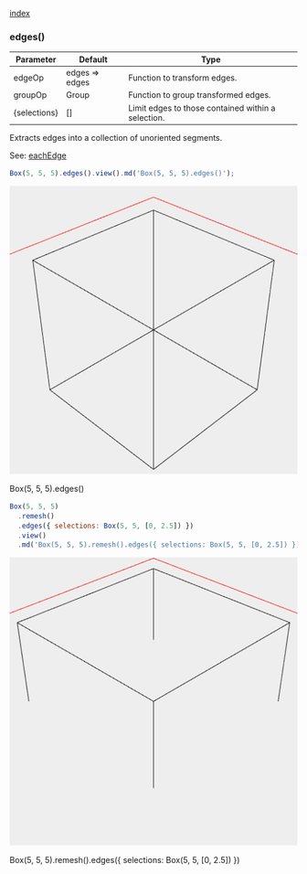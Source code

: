 [index](../../nb/api/index.md)
### edges()
Parameter|Default|Type
---|---|---
edgeOp|edges => edges|Function to transform edges.
groupOp|Group|Function to group transformed edges.
{selections}|[]|Limit edges to those contained within a selection.

Extracts edges into a collection of unoriented segments.

See: [eachEdge](../../nb/api/eachEdge.md)

```JavaScript
Box(5, 5, 5).edges().view().md('Box(5, 5, 5).edges()');
```

![Image](edges.md.$2.png)

Box(5, 5, 5).edges()

```JavaScript
Box(5, 5, 5)
  .remesh()
  .edges({ selections: Box(5, 5, [0, 2.5]) })
  .view()
  .md('Box(5, 5, 5).remesh().edges({ selections: Box(5, 5, [0, 2.5]) })');
```

![Image](edges.md.$3.png)

Box(5, 5, 5).remesh().edges({ selections: Box(5, 5, [0, 2.5]) })
